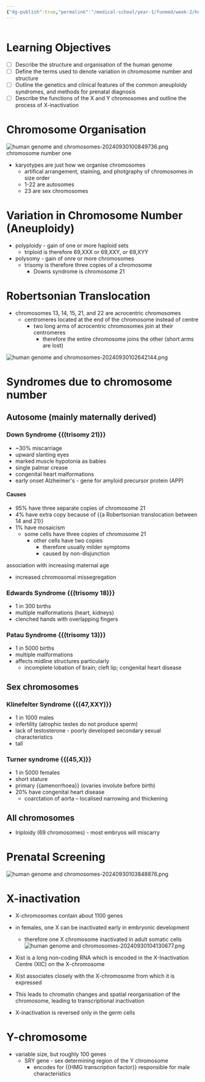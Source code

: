 ```yaml
---
{"dg-publish":true,"permalink":"/medical-school/year-1/funmed/week-2/human-genome-and-chromosomes/","tags":["funmed"]}
---
```


```table-of-contents
```
# Learning Objectives
- [ ] Describe the structure and organisation of the human genome
- [ ] Define the terms used to denote variation in chromosome number and structure
- [ ] Outline the genetics and clinical features of the common aneuploidy syndromes, and methods for prenatal diagnosis
- [ ] Describe the functions of the X and Y chromosomes and outline the process of X-inactivation

# Chromosome Organisation
![human genome and chromosomes-20240930100849736.png](/img/user/Medical%20School/Year%201/funmed/week%202/attachments/human%20genome%20and%20chromosomes-20240930100849736.png)
chromosome number one

- karyotypes are just how we organise chromosomes
	- artifical arrangement, staining, and photgraphy of chromosomes in size order
	- 1-22 are autosomes
	- 23 are sex chromosomes

# Variation in Chromosome Number (Aneuploidy)
- polyploidy - gain of one or more haploid sets
	- triploid is therefore 69,XXX or 69,XXY, or 69,XYY
- polysomy - gain of onre or more chromosomes
	- trisomy is therefore three copies of a chromosome
		- Downs syndrome is chromosome 21

# Robertsonian Translocation
- chromosomes 13, 14, 15, 21, and 22 are acrocentric chromosomes
	- centromeres located at the end of the chromosome instead of centre
		- two long arms of acrocentric chromosomes join at their centromeres
			- therefore the entire chromosome joins the other (short arms are lost)

![human genome and chromosomes-20240930102642144.png](/img/user/Medical%20School/Year%201/funmed/week%202/attachments/human%20genome%20and%20chromosomes-20240930102642144.png)

# Syndromes due to chromosome number
## Autosome (mainly maternally derived)
### Down Syndrome {{(trisomy 21)}}
- ~30% miscarriage
- upward slanting eyes
- marked muscle hypotonia as babies
- single palmar crease
- congenital heart malformations
- early onset Alzheimer's - gene for amyloid precursor protein (APP)

#### Causes
- 95% have three separate copies of chromosome 21
- 4% have extra copy because of {{a Robertsonian translocation between 14 and 21}}
- 1% have mosaicism
	- some cells have three copies of chromosome 21
		- other cells have two copies
			- therefore usually milder symptoms
			- caused by non-disjunction

association with increasing maternal age
- increased chromosomal missegregation

### Edwards Syndrome {{(trisomy 18)}}
- 1 in 300 births
- multiple malformations (heart, kidneys)
- clenched hands with overlapping fingers

### Patau Syndrome {{(trisomy 13)}}
- 1 in 5000 births
- multiple malformations
- affects midline structures particularly
	- incomplete lobation of brain; cleft lip; congenital heart disease
## Sex chromosomes

### Klinefelter Syndrome {{(47,XXY)}}
- 1 in 1000 males
- infertility (atrophic testes do not produce sperm)
- lack of testosterone - poorly developed secondary sexual characteristics
- tall

### Turner syndrome {{(45,X)}}
- 1 in 5000 females
- short stature
- primary {{amenorrhoea}} (ovaries involute before birth)
- 20% have congenital heart disease
	- coarctation of aorta – localised narrowing and thickening
## All chromosomes
- Iriploidy (69 chromosomes) - most embryos will miscarry


# Prenatal Screening
![human genome and chromosomes-20240930103848876.png](/img/user/Medical%20School/Year%201/funmed/week%202/attachments/human%20genome%20and%20chromosomes-20240930103848876.png)

# X-inactivation
- X-chromosomes contain about 1100 genes
- in females, one X can be inactivated early in embryonic development
	- therefore one X chromosome inactivated in adult somatic cells
![human genome and chromosomes-20240930104130677.png](/img/user/Medical%20School/Year%201/funmed/week%202/attachments/human%20genome%20and%20chromosomes-20240930104130677.png)

- Xist is a long non-coding RNA which is encoded in the X-Inactivation Centre (XIC) on the X-chromosome
- Xist associates closely with the X-chromosome from which it is expressed
- This leads to chromatin changes and spatial reorganisation of the chromosome, leading to transcriptional inactivation
- X-inactivation is reversed only in the germ cells

# Y-chromosome
- variable size, but roughly 100 genes
	- SRY gene - sex determining region of the Y chromosome
		- encodes for {{HMG transcription factor}} responsible for male characteristics

